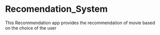 # Recomendation_System
This Recommendation app provides the recommendation of movie based on the choice of the user
